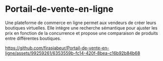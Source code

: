 # Portail-de-vente-en-ligne
Une plateforme de commerce en ligne permet aux vendeurs de créer leurs boutiques virtuelles. Elle intègre une recherche sémantique pour ajuster les prix en fonction de la concurrence et propose une comparaison de produits entre différentes boutiques. 



https://github.com/firasjabeur/Portail-de-vente-en-ligne/assets/99259261/6353559b-fc14-420f-8bea-c16b92b84b68

